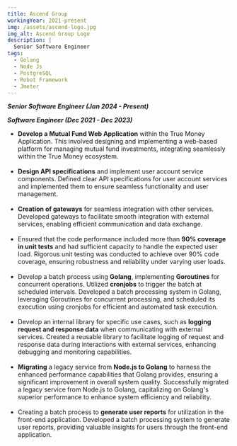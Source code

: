 ```yaml
---
title: Ascend Group
workingYear: 2021-present
img: /assets/ascend-logo.jpg
img_alt: Ascend Group Logo
description: |
  Senior Software Engineer
tags:
  - Golang
  - Node Js
  - PostgreSQL
  - Robot Framework
  - Jmeter
---
```


**_Senior Software Engineer (Jan 2024 - Present)_**

**_Software Engineer (Dec 2021 - Dec 2023)_**

- **Develop a Mutual Fund Web Application** within the True Money Application. This involved designing and implementing a web-based platform for managing mutual fund investments, integrating seamlessly within the True Money ecosystem.
  <br></br>
- **Design API specifications** and implement user account service components. Defined clear API specifications for user account services and implemented them to ensure seamless functionality and user management.
  <br></br>
- **Creation of gateways** for seamless integration with other services. Developed gateways to facilitate smooth integration with external services, enabling efficient communication and data exchange.
  <br></br>
- Ensured that the code performance included more than **90% coverage in unit tests** and had sufficient capacity to handle the expected user load. Rigorous unit testing was conducted to achieve over 90% code coverage, ensuring robustness and reliability under varying user loads.
  <br></br>
- Develop a batch process using **Golang**, implementing **Goroutines** for concurrent operations. Utilized **cronjobs** to trigger the batch at scheduled intervals. Developed a batch processing system in Golang, leveraging Goroutines for concurrent processing, and scheduled its execution using cronjobs for efficient and automated task execution.
  <br></br>
- Develop an internal library for specific use cases, such as **logging request and response data** when communicating with external services. Created a reusable library to facilitate logging of request and response data during interactions with external services, enhancing debugging and monitoring capabilities.
  <br></br>
- **Migrating** a legacy service from **Node.js to Golang** to harness the enhanced performance capabilities that Golang provides, ensuring a significant improvement in overall system quality. Successfully migrated a legacy service from Node.js to Golang, capitalizing on Golang's superior performance to enhance system efficiency and reliability.
  <br></br>
- Creating a batch process to **generate user reports** for utilization in the front-end application. Developed a batch processing system to generate user reports, providing valuable insights for users through the front-end application.
